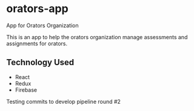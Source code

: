 # orators-app
App for Orators Organization

This is an app to help the orators organization manage assessments and assignments for orators.

## Technology Used
- React
- Redux
- Firebase

Testing commits to develop pipeline round #2

